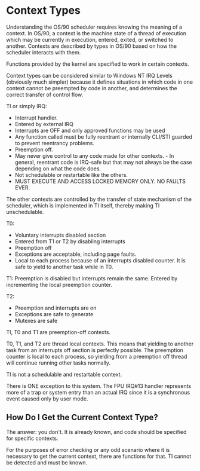 # Context Types

Understanding the OS/90 scheduler requires knowing the meaning of a context. In OS/90, a context is the machine state of a thread of execution which may be currently in execution, entered, exited, or switched to another. Contexts are described by types in OS/90 based on how the scheduler interacts with them.

Functions provided by the kernel are specified to work in certain contexts.

Context types can be considered similar to Windows NT IRQ Levels (obviously much simpler) because it defines situations in which code in one context cannot be preempted by code in another, and determines the correct transfer of control flow.

TI or simply IRQ:
- Interrupt handler.
- Entered by external IRQ
- Interrupts are OFF and only approved functions may be used
- Any function called must be fully reentrant or internally CLI/STI guarded to prevent reentrancy problems.
- Preemption off.
- May never give control to any code made for other contexts. - In general, reentrant code is IRQ-safe but that may not always be the case depending on what the code does.
- Not schedulable or restartable like the others.
- MUST EXECUTE AND ACCESS LOCKED MEMORY ONLY. NO FAULTS EVER.

The other contexts are controlled by the transfer of state mechanism of the scheduler, which is implemented in TI itself, thereby making TI unschedulable.

T0:
- Voluntary interrupts disabled section
- Entered from T1 or T2 by disabling interrupts
- Preemption off
- Exceptions are acceptable, including page faults.
- Local to each process because of an interrupts disabled counter. It is safe to yield to another task while in T0.

T1: Preemption is disabled but interrupts remain the same. Entered by incrementing the local preemption counter.

T2:
- Preemption and interrupts are on
- Exceptions are safe to generate
- Mutexes are safe

TI, T0 and T1 are preemption-off contexts.

T0, T1, and T2 are thread local contexts. This means that yielding to another task from an interrupts off section is perfectly possible. The preemption counter is local to each process, so yielding from a preemption off thread will continue running other tasks normally.

TI is not a schedulable and restartable context.

There is ONE exception to this system. The FPU IRQ#13 handler represents more of a trap or system entry than an actual IRQ since it is a synchronous event caused only by user mode.

## How Do I Get the Current Context Type?

The answer: you don't. It is already known, and code should be specified for specific contexts.

For the purposes of error checking or any odd scenario where it is necessary to get the current context, there are functions for that. TI cannot be detected and must be known.
